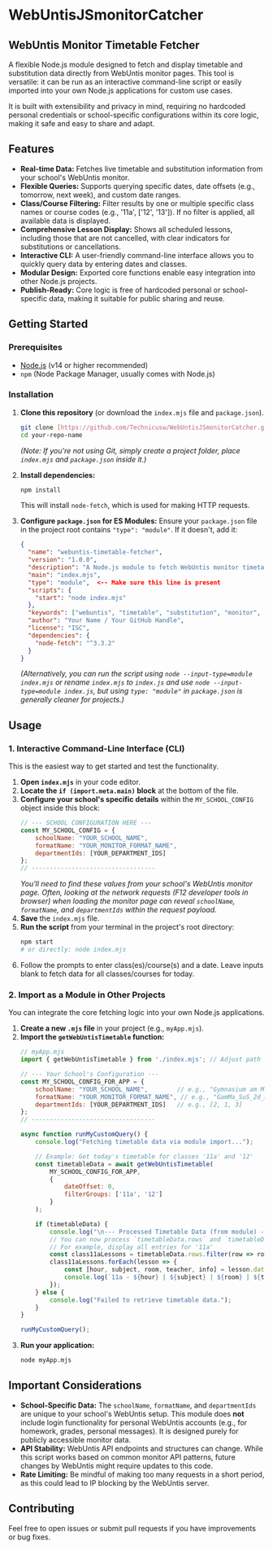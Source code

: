 # WebUntisJSmonitorCatcher
## WebUntis Monitor Timetable Fetcher

A flexible Node.js module designed to fetch and display timetable and substitution data directly from WebUntis monitor pages. This tool is versatile: it can be run as an interactive command-line script or easily imported into your own Node.js applications for custom use cases.

It is built with extensibility and privacy in mind, requiring no hardcoded personal credentials or school-specific configurations within its core logic, making it safe and easy to share and adapt.

## Features

-   **Real-time Data:** Fetches live timetable and substitution information from your school's WebUntis monitor.
-   **Flexible Queries:** Supports querying specific dates, date offsets (e.g., tomorrow, next week), and custom date ranges.
-   **Class/Course Filtering:** Filter results by one or multiple specific class names or course codes (e.g., '11a', ['12', '13']). If no filter is applied, all available data is displayed.
-   **Comprehensive Lesson Display:** Shows all scheduled lessons, including those that are not cancelled, with clear indicators for substitutions or cancellations.
-   **Interactive CLI:** A user-friendly command-line interface allows you to quickly query data by entering dates and classes.
-   **Modular Design:** Exported core functions enable easy integration into other Node.js projects.
-   **Publish-Ready:** Core logic is free of hardcoded personal or school-specific data, making it suitable for public sharing and reuse.

## Getting Started

### Prerequisites

-   [Node.js](https://nodejs.org/en/download/) (v14 or higher recommended)
-   `npm` (Node Package Manager, usually comes with Node.js)

### Installation

1.  **Clone this repository** (or download the `index.mjs` file and `package.json`).
    ```bash
    git clone [https://github.com/Technicusw/WebUntisJSmonitorCatcher.git](https://github.com/Technicusw/WebUntisJSmonitorCatcher.git)
    cd your-repo-name
    ```
    *(Note: If you're not using Git, simply create a project folder, place `index.mjs` and `package.json` inside it.)*

2.  **Install dependencies:**
    ```bash
    npm install
    ```
    This will install `node-fetch`, which is used for making HTTP requests.

3.  **Configure `package.json` for ES Modules:**
    Ensure your `package.json` file in the project root contains `"type": "module"`. If it doesn't, add it:
    ```json
    {
      "name": "webuntis-timetable-fetcher",
      "version": "1.0.0",
      "description": "A Node.js module to fetch WebUntis monitor timetable data.",
      "main": "index.mjs",
      "type": "module",  <-- Make sure this line is present
      "scripts": {
        "start": "node index.mjs"
      },
      "keywords": ["webuntis", "timetable", "substitution", "monitor", "nodejs", "api"],
      "author": "Your Name / Your GitHub Handle",
      "license": "ISC",
      "dependencies": {
        "node-fetch": "^3.3.2"
      }
    }
    ```
    *(Alternatively, you can run the script using `node --input-type=module index.mjs` or rename `index.mjs` to `index.js` and use `node --input-type=module index.js`, but using `type: "module"` in `package.json` is generally cleaner for projects.)*

## Usage

### 1. Interactive Command-Line Interface (CLI)

This is the easiest way to get started and test the functionality.

1.  **Open `index.mjs`** in your code editor.
2.  **Locate the `if (import.meta.main)` block** at the bottom of the file.
3.  **Configure your school's specific details** within the `MY_SCHOOL_CONFIG` object inside this block:
    ```javascript
    // --- SCHOOL CONFIGURATION HERE ---
    const MY_SCHOOL_CONFIG = {
        schoolName: "YOUR_SCHOOL_NAME",        
        formatName: "YOUR_MONITOR_FORMAT_NAME", 
        departmentIds: [YOUR_DEPARTMENT_IDS]   
    };
    // ----------------------------------
    ```
    *You'll need to find these values from your school's WebUntis monitor page. Often, looking at the network requests (F12 developer tools in browser) when loading the monitor page can reveal `schoolName`, `formatName`, and `departmentIds` within the request payload.*
4.  **Save** the `index.mjs` file.
5.  **Run the script** from your terminal in the project's root directory:
    ```bash
    npm start
    # or directly: node index.mjs
    ```
6.  Follow the prompts to enter class(es)/course(s) and a date. Leave inputs blank to fetch data for all classes/courses for today.

### 2. Import as a Module in Other Projects

You can integrate the core fetching logic into your own Node.js applications.

1.  **Create a new `.mjs` file** in your project (e.g., `myApp.mjs`).
2.  **Import the `getWebUntisTimetable` function:**
    ```javascript
    // myApp.mjs
    import { getWebUntisTimetable } from './index.mjs'; // Adjust path if index.mjs is elsewhere

    // --- Your School's Configuration ---
    const MY_SCHOOL_CONFIG_FOR_APP = {
        schoolName: "YOUR_SCHOOL_NAME",        // e.g., "Gymnasium am Markt"
        formatName: "YOUR_MONITOR_FORMAT_NAME", // e.g., "GamMa_SuS_2d_Monitor"
        departmentIds: [YOUR_DEPARTMENT_IDS]   // e.g., [2, 1, 3]
    };
    // ----------------------------------

    async function runMyCustomQuery() {
        console.log("Fetching timetable data via module import...");

        // Example: Get today's timetable for classes '11a' and '12'
        const timetableData = await getWebUntisTimetable(
            MY_SCHOOL_CONFIG_FOR_APP,
            {
                dateOffset: 0,
                filterGroups: ['11a', '12']
            }
        );

        if (timetableData) {
            console.log("\n--- Processed Timetable Data (from module) ---");
            // You can now process `timetableData.rows` and `timetableData.absentElements`
            // For example, display all entries for '11a'
            const class11aLessons = timetableData.rows.filter(row => row.group === '11a');
            class11aLessons.forEach(lesson => {
                const [hour, subject, room, teacher, info] = lesson.data;
                console.log(`11a - ${hour} | ${subject} | ${room} | ${teacher} | ${info || ''}`);
            });
        } else {
            console.log("Failed to retrieve timetable data.");
        }
    }

    runMyCustomQuery();
    ```
3.  **Run your application:**
    ```bash
    node myApp.mjs
    ```

## Important Considerations

-   **School-Specific Data:** The `schoolName`, `formatName`, and `departmentIds` are unique to your school's WebUntis setup. This module does **not** include login functionality for personal WebUntis accounts (e.g., for homework, grades, personal messages). It is designed purely for publicly accessible monitor data.
-   **API Stability:** WebUntis API endpoints and structures can change. While this script works based on common monitor API patterns, future changes by WebUntis might require updates to this code.
-   **Rate Limiting:** Be mindful of making too many requests in a short period, as this could lead to IP blocking by the WebUntis server.

## Contributing

Feel free to open issues or submit pull requests if you have improvements or bug fixes.
